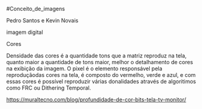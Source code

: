 #Conceito_de_imagens

Pedro Santos e Kevin Novais

imagem digital


Cores 

Densidade das cores é a quantidade tons que a matriz reproduz na tela, quanto maior a quantidade de tons maior, melhor o detalhamento de cores na exibição da imagem.
O pixel é o elemento responsável pela reproduçãodas cores na tela, é composto do vermelho, verde e azul, e com essas cores é possível reproduzir várias donalidades através de algoritimos como FRC ou Dithering Temporal.

https://muraltecno.com/blog/profundidade-de-cor-bits-tela-tv-monitor/
